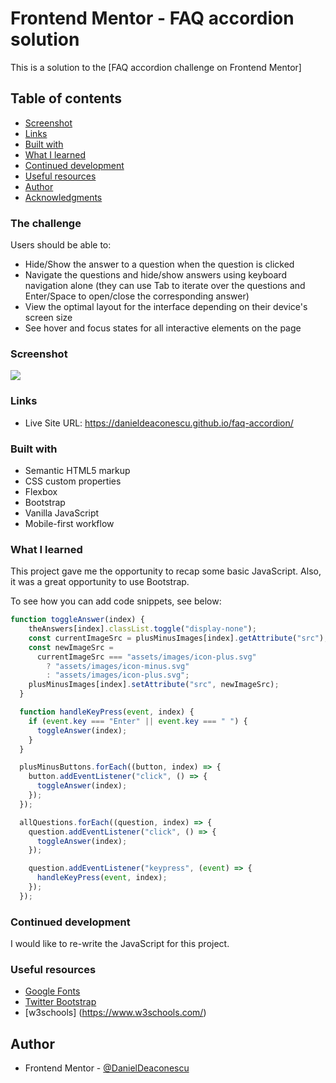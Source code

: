 # Frontend Mentor - FAQ accordion solution

This is a solution to the [FAQ accordion challenge on Frontend Mentor]

## Table of contents

- [Screenshot](#screenshot)
- [Links](#links)
- [Built with](#built-with)
- [What I learned](#what-i-learned)
- [Continued development](#continued-development)
- [Useful resources](#useful-resources)
- [Author](#author)
- [Acknowledgments](#acknowledgments)


### The challenge

Users should be able to:

- Hide/Show the answer to a question when the question is clicked
- Navigate the questions and hide/show answers using keyboard navigation alone (they can use Tab to iterate over the questions and Enter/Space to open/close the corresponding answer)
- View the optimal layout for the interface depending on their device's screen size
- See hover and focus states for all interactive elements on the page

### Screenshot

![](./screenshot.jpg)

### Links

- Live Site URL: https://danieldeaconescu.github.io/faq-accordion/

### Built with

- Semantic HTML5 markup
- CSS custom properties
- Flexbox
- Bootstrap
- Vanilla JavaScript
- Mobile-first workflow

### What I learned

This project gave me the opportunity to recap some basic JavaScript. Also, it was a great opportunity to use Bootstrap.

To see how you can add code snippets, see below:


```js
function toggleAnswer(index) {
    theAnswers[index].classList.toggle("display-none");
    const currentImageSrc = plusMinusImages[index].getAttribute("src");
    const newImageSrc =
      currentImageSrc === "assets/images/icon-plus.svg"
        ? "assets/images/icon-minus.svg"
        : "assets/images/icon-plus.svg";
    plusMinusImages[index].setAttribute("src", newImageSrc);
  }

  function handleKeyPress(event, index) {
    if (event.key === "Enter" || event.key === " ") {
      toggleAnswer(index);
    }
  }

  plusMinusButtons.forEach((button, index) => {
    button.addEventListener("click", () => {
      toggleAnswer(index);
    });
  });

  allQuestions.forEach((question, index) => {
    question.addEventListener("click", () => {
      toggleAnswer(index);
    });

    question.addEventListener("keypress", (event) => {
      handleKeyPress(event, index);
    });
  });
```

### Continued development

I would like to re-write the JavaScript for this project.

### Useful resources

- [Google Fonts](https://fonts.google.com/) 
- [Twitter Bootstrap](https://getbootstrap.com/)
- [w3schools] (https://www.w3schools.com/)

## Author

- Frontend Mentor - [@DanielDeaconescu](https://www.frontendmentor.io/profile/DanielDeaconescu)
